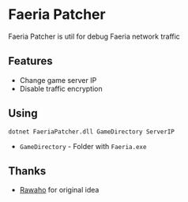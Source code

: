# Faeria Patcher
Faeria Patcher is util for debug Faeria network traffic

## Features
* Change game server IP
* Disable traffic encryption

## Using
`dotnet FaeriaPatcher.dll GameDirectory ServerIP`
* `GameDirectory` - Folder with `Faeria.exe`

## Thanks
* [Rawaho](https://github.com/Rawaho/Pandora) for original idea
